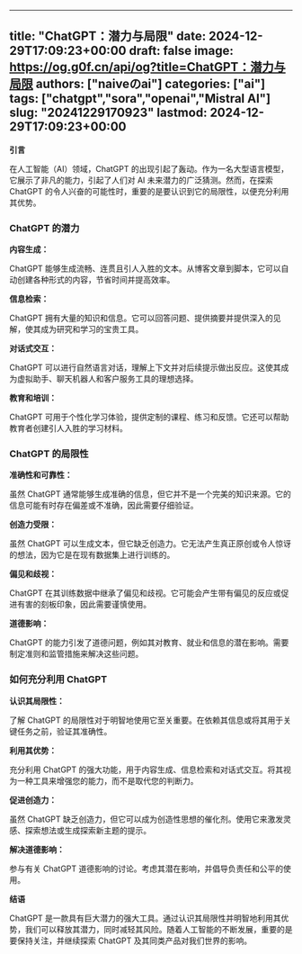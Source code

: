 
---
title: "ChatGPT：潜力与局限"
date: 2024-12-29T17:09:23+00:00
draft: false
image: https://og.g0f.cn/api/og?title=ChatGPT：潜力与局限
authors: ["naiveのai"]
categories: ["ai"]
tags: ["chatgpt","sora","openai","Mistral AI"]
slug: "20241229170923"
lastmod: 2024-12-29T17:09:23+00:00
---
**引言**

在人工智能（AI）领域，ChatGPT 的出现引起了轰动。作为一名大型语言模型，它展示了非凡的能力，引起了人们对 AI 未来潜力的广泛猜测。然而，在探索 ChatGPT 的令人兴奋的可能性时，重要的是要认识到它的局限性，以便充分利用其优势。

### ChatGPT 的潜力

**内容生成：**

ChatGPT 能够生成流畅、连贯且引人入胜的文本。从博客文章到脚本，它可以自动创建各种形式的内容，节省时间并提高效率。

**信息检索：**

ChatGPT 拥有大量的知识和信息。它可以回答问题、提供摘要并提供深入的见解，使其成为研究和学习的宝贵工具。

**对话式交互：**

ChatGPT 可以进行自然语言对话，理解上下文并对后续提示做出反应。这使其成为虚拟助手、聊天机器人和客户服务工具的理想选择。

**教育和培训：**

ChatGPT 可用于个性化学习体验，提供定制的课程、练习和反馈。它还可以帮助教育者创建引人入胜的学习材料。

### ChatGPT 的局限性

**准确性和可靠性：**

虽然 ChatGPT 通常能够生成准确的信息，但它并不是一个完美的知识来源。它的信息可能有时存在偏差或不准确，因此需要仔细验证。

**创造力受限：**

虽然 ChatGPT 可以生成文本，但它缺乏创造力。它无法产生真正原创或令人惊讶的想法，因为它是在现有数据集上进行训练的。

**偏见和歧视：**

ChatGPT 在其训练数据中继承了偏见和歧视。它可能会产生带有偏见的反应或促进有害的刻板印象，因此需要谨慎使用。

**道德影响：**

ChatGPT 的能力引发了道德问题，例如其对教育、就业和信息的潜在影响。需要制定准则和监管措施来解决这些问题。

### 如何充分利用 ChatGPT

**认识其局限性：**

了解 ChatGPT 的局限性对于明智地使用它至关重要。在依赖其信息或将其用于关键任务之前，验证其准确性。

**利用其优势：**

充分利用 ChatGPT 的强大功能，用于内容生成、信息检索和对话式交互。将其视为一种工具来增强您的能力，而不是取代您的判断力。

**促进创造力：**

虽然 ChatGPT 缺乏创造力，但它可以成为创造性思想的催化剂。使用它来激发灵感、探索想法或生成探索新主题的提示。

**解决道德影响：**

参与有关 ChatGPT 道德影响的讨论。考虑其潜在影响，并倡导负责任和公平的使用。

**结语**

ChatGPT 是一款具有巨大潜力的强大工具。通过认识其局限性并明智地利用其优势，我们可以释放其潜力，同时减轻其风险。随着人工智能的不断发展，重要的是要保持关注，并继续探索 ChatGPT 及其同类产品对我们世界的影响。